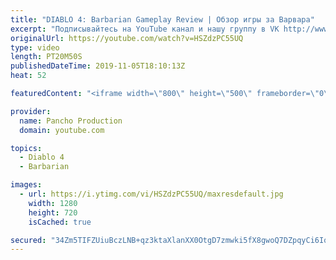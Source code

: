 ```yaml
---
title: "DIABLO 4: Barbarian Gameplay Review | Обзор игры за Варвара"
excerpt: "Подписывайтесь на YouTube канал и нашу группу в VK http://www.youtube.com/channel/UCcrLTVQrSsazR8FlI5V5DJQ?sub_confirmation=1 Наша группа в ..."
originalUrl: https://youtube.com/watch?v=HSZdzPC55UQ
type: video
length: PT20M50S
publishedDateTime: 2019-11-05T18:10:13Z
heat: 52

featuredContent: "<iframe width=\"800\" height=\"500\" frameborder=\"0\" src=\"https://www.youtube.com/embed/HSZdzPC55UQ\" allow=\"accelerometer; autoplay; encrypted-media; gyroscope; picture-in-picture\" allowfullscreen></iframe>"

provider:
  name: Pancho Production
  domain: youtube.com

topics:
  - Diablo 4
  - Barbarian

images:
  - url: https://i.ytimg.com/vi/HSZdzPC55UQ/maxresdefault.jpg
    width: 1280
    height: 720
    isCached: true

secured: "34Zm5TIFZUiuBczLNB+qz3ktaXlanXX0OtgD7zmwki5fX8gwoQ7DZpqyCi6Iqi4tcBhDuJwXB0ql6u+Fsr47hFzvFlSrPZXRdq+f4Kf9wINsTVOq7QWOg5SS3mFl8UJM3rjYJlPRaEkY/wyFs042d3xFce6W46EYmZx8RiVTnZMbS9+6OyrwIhWRpawRb8xYW8TafIW3ThY8rpkriIYn4MXzNDc+MCylUdxp/oxw8hC5uyYcPu8QDEfu1IHdfQZuac1F8/q9Dm1cQBY3u3VJEqY7dzlykWZ+n7mAE3pBMJkMgx+F/5I3HwCB8O5RtFCMh1Te4PkCS7WbCsW+2TzmbwygeQhWRfUN3ZkzfQF0YRcMFebcm6FIabzBk/o8iXjsw95snbYxhqgf+00JCOdxdw==;fIAmma+GNCIp5BkHOAfXFQ=="
---
```


